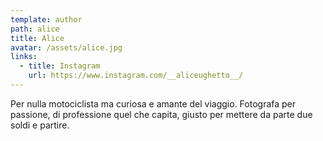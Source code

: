 ```yaml
---
template: author
path: alice
title: Alice
avatar: /assets/alice.jpg
links:
  - title: Instagram
    url: https://www.instagram.com/__aliceughetto__/
---
```

Per nulla motociclista ma curiosa e amante del viaggio. Fotografa per passione, di professione quel che capita, giusto per mettere da parte due soldi e partire.
